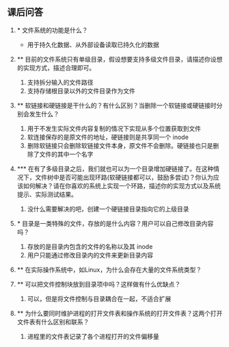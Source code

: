 ## 课后问答
1. * 文件系统的功能是什么？
	- 用于持久化数据、从外部设备读取已持久化的数据
    
2. ** 目前的文件系统只有单级目录，假设想要支持多级文件目录，请描述你设想的实现方式，描述合理即可。
	1. 支持拆分输入的文件路径
	2. 支持存储根目录以外的文件目录作为文件
    
3. ** 软链接和硬链接是干什么的？有什么区别？当删除一个软链接或硬链接时分别会发生什么？
	1. 用于不发生实际文件内容复制的情况下实现从多个位置获取到文件
	2. 软连接保存的是原文件的地址，硬链接则是共享同一个 inode
	3. 删除软链接只会删除软链接文件本身，原文件不会删除。硬链接也只是删除了文件的其中一个名字
    
4. *** 在有了多级目录之后，我们就也可以为一个目录增加硬链接了。在这种情况下，文件树中是否可能出现环路(软硬链接都可以，鼓励多尝试)？你认为应该如何解决？请在你喜欢的系统上实现一个环路，描述你的实现方式以及系统提示、实际测试结果。
	1. 没什么需要解决的吧，创建一个硬链接目录指向它的上级目录
    
5. * 目录是一类特殊的文件，存放的是什么内容？用户可以自己修改目录内容吗？
	1. 存放的是目录内包含的文件的名称以及其 inode
	2. 用户只能通过修改目录内的文件来更新目录内容
    
6. ** 在实际操作系统中，如Linux，为什么会存在大量的文件系统类型？
    
7. ** 可以把文件控制块放到目录项中吗？这样做有什么优缺点？
	1. 可以，但是将文件控制与目录耦合在一起，不适合扩展
    
8. ** 为什么要同时维护进程的打开文件表和操作系统的打开文件表？这两个打开文件表有什么区别和联系？
	1. 进程里的文件表记录了各个进程打开的文件偏移量
    
